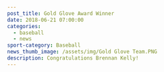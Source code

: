 ```yaml
---
post_title: Gold Glove Award Winner
date: 2018-06-21 07:00:00
categories:
  - baseball
  - news
sport-category: Baseball
news_thumb_image: /assets/img/Gold Glove Team.PNG
description: Congratulations Brennan Kelly!
---
```

